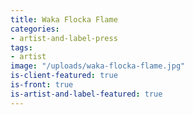 ```yaml
---
title: Waka Flocka Flame
categories:
- artist-and-label-press
tags:
- artist
image: "/uploads/waka-flocka-flame.jpg"
is-client-featured: true
is-front: true
is-artist-and-label-featured: true
---
```


